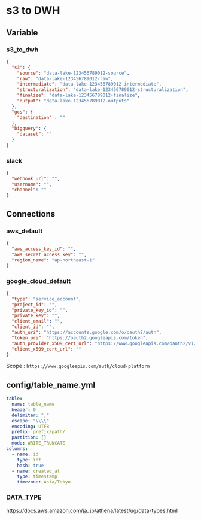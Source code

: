 # s3 to DWH

## Variable

### s3_to_dwh

```json
{
  "s3": {
    "source": "data-lake-123456789012-source",
    "raw": "data-lake-123456789012-raw",
    "intermediate": "data-lake-123456789012-intermediate",
    "structuralization": "data-lake-123456789012-structuralization",
    "finalize": "data-lake-123456789012-finalize",
    "output": "data-lake-123456789012-outputs"
  },
  "gcs": {
    "destination" : ""
  },
  "bigquery": {
    "dataset": ""
  }
}
```

### slack

```json
{
  "webhook_url": "",
  "username": "",
  "channel": ""
}
```

## Connections

### aws_default

```json
{
  "aws_access_key_id": "",
  "aws_secret_access_key": "",
  "region_name": "ap-northeast-1"
}
```

### google_cloud_default

```json
{
  "type": "service_account",
  "project_id": "",
  "private_key_id": "",
  "private_key": "",
  "client_email": "",
  "client_id": "",
  "auth_uri": "https://accounts.google.com/o/oauth2/auth",
  "token_uri": "https://oauth2.googleapis.com/token",
  "auth_provider_x509_cert_url": "https://www.googleapis.com/oauth2/v1/certs",
  "client_x509_cert_url": ""
}
```

Scope : `https://www.googleapis.com/auth/cloud-platform`

## config/table_name.yml

```yml
table:
  name: table_name
  header: 0
  delimiter: ","
  escape: "\\\\"
  encoding: UTF8
  prefix: prefix/path/
  partition: []
  mode: WRITE_TRUNCATE
columns:
  - name: id
    type: int
    hash: true
  - name: created_at
    type: timestamp
    timezone: Asia/Tokyo
```

### DATA_TYPE

https://docs.aws.amazon.com/ja_jp/athena/latest/ug/data-types.html
